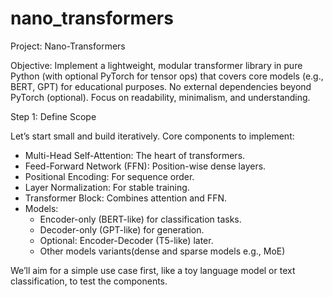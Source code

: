 # nano_transformers

Project: Nano-Transformers

Objective: Implement a lightweight, modular transformer library in pure Python (with optional PyTorch for tensor ops) that covers core models (e.g., BERT, GPT) for educational purposes. No external dependencies beyond PyTorch (optional). Focus on readability, minimalism, and understanding.

Step 1: Define Scope

Let’s start small and build iteratively. Core components to implement:

* Multi-Head Self-Attention: The heart of transformers.
* Feed-Forward Network (FFN): Position-wise dense layers.
* Positional Encoding: For sequence order.
* Layer Normalization: For stable training.
* Transformer Block: Combines attention and FFN.
* Models:
    + Encoder-only (BERT-like) for classification tasks.
    + Decoder-only (GPT-like) for generation.
    + Optional: Encoder-Decoder (T5-like) later.
    + Other models variants(dense and sparse models e.g., MoE)

We’ll aim for a simple use case first, like a toy language model or text classification, to test the components.
